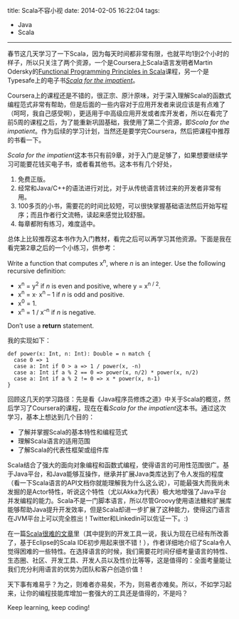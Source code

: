 title: Scala不容小视
date: 2014-02-05 16:22:04
tags:
 - Java
 - Scala
---

春节这几天学习了一下Scala，因为每天时间都非常有限，也就平均1到2个小时的样子，所以只关注了两个资源，一个是Coursera上Scala语言发明者Martin Odersky的[Functional Programming Principles in Scala](https://class.coursera.org/progfun-003)课程，另一个是Typesafe上的电子书[*Scala for the impatient*](http://typesafe.com/resources/book/scala-for-the-impatient)。

Coursera上的课程还是不错的，很正宗、原汁原味，对于深入理解Scala的函数式编程范式非常有帮助，但是后面的一些内容对于应用开发者来说应该是有点难了（呵呵，我自己感受啊），更适用于中高级应用开发或者库开发者，所以在看完了前5周的课程之后，为了能重新巩固基础，我使用了第二个资源，即*Scala for the impatient*。作为后续的学习计划，当然还是要学完Coursera，然后把课程中推荐的书看一下。

<!-- more -->

*Scala for the impatient*这本书只有前9章，对于入门是足够了，如果想要继续学习可能要花钱买电子书，或者看其他书。这本书有几个好处，

1. 免费正版。
2. 经常和Java/C++的语法进行对比，对于从传统语言转过来的开发者非常有用。
3. 100多页的小书，需要花的时间比较短，可以很快掌握基础语法然后开始写程序；而且作者行文流畅，读起来感觉比较舒服。
4. 每章都附有练习，难度适中。

总体上比较推荐这本书作为入门教材，看完之后可以再学习其他资源。下面是我在看完第2章之后的一个小练习，供参考：

Write a function that computes x<sup>n</sup>, where *n* is an integer. Use the following
recursive definition:

 - x<sup>n</sup> = y<sup>2</sup> if *n* is even and positive, where y = x<sup>n / 2</sup>.
 - x<sup>n</sup> = x· x<sup>n</sup> – 1 if *n* is odd and positive.
 - x<sup>0</sup> = 1.
 - x<sup>n</sup> = 1 / x<sup>–n</sup> if *n* is negative.

Don’t use a **return** statement.

我的实现如下：

```
def power(x: Int, n: Int): Double = n match {
  case 0 => 1
  case a: Int if 0 > a => 1 / power(x, -n)
  case a: Int if a % 2 == 0 => power(x, n/2) * power(x, n/2)
  case a: Int if a % 2 != 0 => x * power(x, n-1)
}                                              
```

回顾这几天的学习路径：先是看《Java程序员修炼之道》中关于Scala的概览，然后学习了Coursera的课程，现在在看*Scala for the impatient*这本书。通过这次学习，基本上想达到几个目的：

 - 了解并掌握Scala的基本特性和编程范式
 - 理解Scala语言的适用范围
 - 了解Scala的代表性框架或组件库

Scala结合了强大的面向对象编程和函数式编程，使得语言的可用性范围很广。基于Java平台，和Java能够互操作，继承并扩展Java类库达到了令人发指的程度（看一下Scala语言的API文档你就能理解我为什么这么说），可能最强大而我尚未发掘的是Actor特性，听说这个特性（尤以Akka为代表）极大地增强了Java平台并发编程的能力。Scala不是一门脚本语言，所以尽管Groovy使用语法糖和扩展库能够帮助Java提升开发效率，但是Scala却进一步扩展了这种能力，使得这门语言在JVM平台上可以完全胜出！Twitter和Linkedin可以佐证一下。:)

在一篇[Scala很难的文章](http://www.aqee.net/yes-virginia-scala-is-hard/)里（其中提到的开发工具一说，我认为现在已经有所改善了，基于Eclipse的Scala IDE初步用起来很不错！），作者详细地介绍了Scala令人觉得困难的一些特性。在选择语言的时候，我们需要花时间仔细考量语言的特性、生态圈、社区、开发工具、开发人员以及性价比等等，这是值得的：全面考量能让我们充分利用语言的优势为团队和客户创造价值！

天下事有难易乎？为之，则难者亦易矣，不为，则易者亦难矣。所以，不如学习起来，让你的编程技能库增加一套强大的工具还是值得的，不是吗？

Keep learning, keep coding!